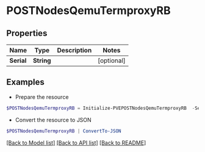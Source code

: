 # POSTNodesQemuTermproxyRB
## Properties

Name | Type | Description | Notes
------------ | ------------- | ------------- | -------------
**Serial** | **String** |  | [optional] 

## Examples

- Prepare the resource
```powershell
$POSTNodesQemuTermproxyRB = Initialize-PVEPOSTNodesQemuTermproxyRB  -Serial null
```

- Convert the resource to JSON
```powershell
$POSTNodesQemuTermproxyRB | ConvertTo-JSON
```

[[Back to Model list]](../README.md#documentation-for-models) [[Back to API list]](../README.md#documentation-for-api-endpoints) [[Back to README]](../README.md)

